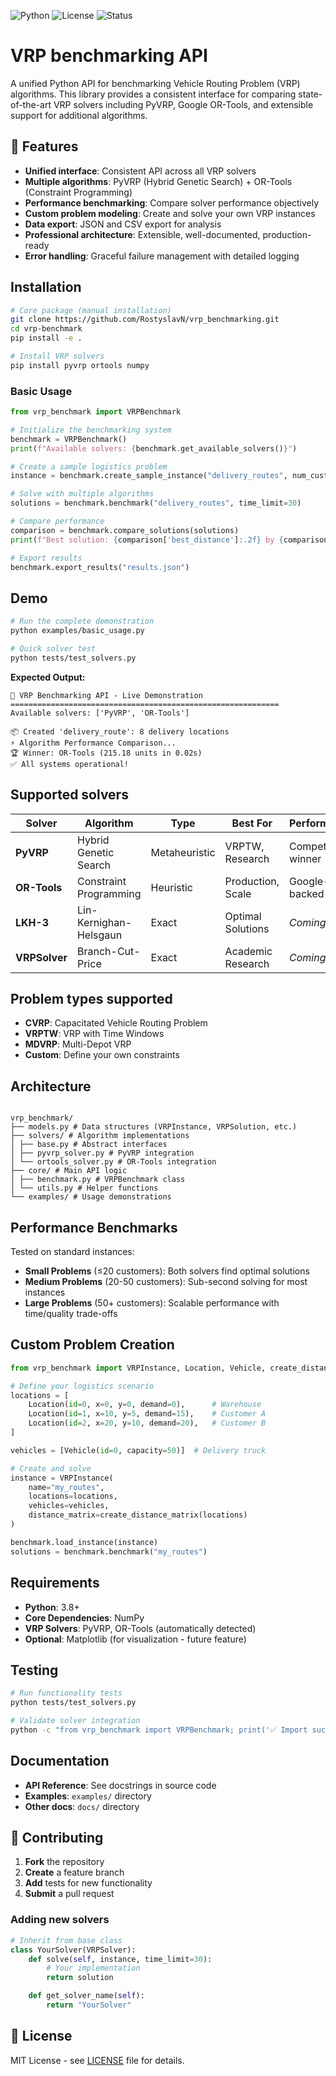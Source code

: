 ![Python](https://img.shields.io/badge/python-3.8+-blue.svg)
![License](https://img.shields.io/badge/license-MIT-green.svg)
![Status](https://img.shields.io/badge/status-production--ready-brightgreen.svg)

# VRP benchmarking API

A unified Python API for benchmarking Vehicle Routing Problem (VRP) algorithms. This library provides a consistent interface for comparing state-of-the-art VRP solvers including PyVRP, Google OR-Tools, and extensible support for additional algorithms.

## 🚀 Features

- **Unified interface**: Consistent API across all VRP solvers
- **Multiple algorithms**: PyVRP (Hybrid Genetic Search) + OR-Tools (Constraint Programming)
- **Performance benchmarking**: Compare solver performance objectively
- **Custom problem modeling**: Create and solve your own VRP instances
- **Data export**: JSON and CSV export for analysis
- **Professional architecture**: Extensible, well-documented, production-ready
- **Error handling**: Graceful failure management with detailed logging

## Installation

```bash
# Core package (manual installation)
git clone https://github.com/RostyslavN/vrp_benchmarking.git
cd vrp-benchmark
pip install -e .

# Install VRP solvers
pip install pyvrp ortools numpy
```

### Basic Usage

```python
from vrp_benchmark import VRPBenchmark

# Initialize the benchmarking system
benchmark = VRPBenchmark()
print(f"Available solvers: {benchmark.get_available_solvers()}")

# Create a sample logistics problem
instance = benchmark.create_sample_instance("delivery_routes", num_customers=10)

# Solve with multiple algorithms
solutions = benchmark.benchmark("delivery_routes", time_limit=30)

# Compare performance
comparison = benchmark.compare_solutions(solutions)
print(f"Best solution: {comparison['best_distance']:.2f} by {comparison['best_solver']}")

# Export results
benchmark.export_results("results.json")
```

## Demo

```bash
# Run the complete demonstration
python examples/basic_usage.py

# Quick solver test
python tests/test_solvers.py
```

**Expected Output:**

```
🚀 VRP Benchmarking API - Live Demonstration
============================================================
Available solvers: ['PyVRP', 'OR-Tools']

📦 Created 'delivery_route': 8 delivery locations
⚡ Algorithm Performance Comparison...
🏆 Winner: OR-Tools (215.18 units in 0.02s)
✅ All systems operational!
```

## Supported solvers

| Solver        | Algorithm              | Type          | Best For          | Performance        |
| ------------- | ---------------------- | ------------- | ----------------- | ------------------ |
| **PyVRP**     | Hybrid Genetic Search  | Metaheuristic | VRPTW, Research   | Competition winner |
| **OR-Tools**  | Constraint Programming | Heuristic     | Production, Scale | Google-backed      |
| **LKH-3**     | Lin-Kernighan-Helsgaun | Exact         | Optimal Solutions | _Coming soon_      |
| **VRPSolver** | Branch-Cut-Price       | Exact         | Academic Research | _Coming soon_      |

## Problem types supported

- **CVRP**: Capacitated Vehicle Routing Problem
- **VRPTW**: VRP with Time Windows
- **MDVRP**: Multi-Depot VRP
- **Custom**: Define your own constraints

## Architecture

```

vrp_benchmark/
├── models.py # Data structures (VRPInstance, VRPSolution, etc.)
├── solvers/ # Algorithm implementations
│ ├── base.py # Abstract interfaces
│ ├── pyvrp_solver.py # PyVRP integration
│ └── ortools_solver.py # OR-Tools integration
├── core/ # Main API logic
│ ├── benchmark.py # VRPBenchmark class
│ └── utils.py # Helper functions
└── examples/ # Usage demonstrations

```

## Performance Benchmarks

Tested on standard instances:

- **Small Problems** (≤20 customers): Both solvers find optimal solutions
- **Medium Problems** (20-50 customers): Sub-second solving for most instances
- **Large Problems** (50+ customers): Scalable performance with time/quality trade-offs

## Custom Problem Creation

```python
from vrp_benchmark import VRPInstance, Location, Vehicle, create_distance_matrix

# Define your logistics scenario
locations = [
    Location(id=0, x=0, y=0, demand=0),      # Warehouse
    Location(id=1, x=10, y=5, demand=15),    # Customer A
    Location(id=2, x=20, y=10, demand=20),   # Customer B
]

vehicles = [Vehicle(id=0, capacity=50)]  # Delivery truck

# Create and solve
instance = VRPInstance(
    name="my_routes",
    locations=locations,
    vehicles=vehicles,
    distance_matrix=create_distance_matrix(locations)
)

benchmark.load_instance(instance)
solutions = benchmark.benchmark("my_routes")
```

## Requirements

- **Python**: 3.8+
- **Core Dependencies**: NumPy
- **VRP Solvers**: PyVRP, OR-Tools (automatically detected)
- **Optional**: Matplotlib (for visualization - future feature)

## Testing

```bash
# Run functionality tests
python tests/test_solvers.py

# Validate solver integration
python -c "from vrp_benchmark import VRPBenchmark; print('✅ Import successful')"
```

## Documentation

- **API Reference**: See docstrings in source code
- **Examples**: `examples/` directory
- **Other docs**: `docs/` directory

## 🤝 Contributing

1. **Fork** the repository
2. **Create** a feature branch
3. **Add** tests for new functionality
4. **Submit** a pull request

### Adding new solvers

```python
# Inherit from base class
class YourSolver(VRPSolver):
    def solve(self, instance, time_limit=30):
        # Your implementation
        return solution

    def get_solver_name(self):
        return "YourSolver"
```

## 📄 License

MIT License - see [LICENSE](LICENSE) file for details.